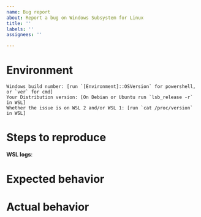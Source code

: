 ```yaml
---
name: Bug report
about: Report a bug on Windows Subsystem for Linux
title: ''
labels: ''
assignees: ''

---
```

<!--
🚨🚨🚨🚨🚨🚨🚨🚨🚨🚨

I ACKNOWLEDGE THE FOLLOWING BEFORE PROCEEDING:
1. If I delete this entire template and go my own path, the core team may close my issue without further explanation or engagement.
2. If I list multiple bugs/concerns in this one issue, the core team may close my issue without further explanation or engagement.
3. If I write an issue that has many duplicates, the core team may close my issue without further explanation or engagement (and without necessarily spending time to find the exact duplicate ID number).
4. If I leave the title incomplete when filing the issue, the core team may close my issue without further explanation or engagement.
5. If I file something completely blank in the body, the core team may close my issue without further explanation or engagement.
6. If I file an issue without collecting logs, the WSL team can close my issue without further explanation or engagement. 

All good? Then proceed!
-->

<!--
This bug tracker is monitored by Windows Subsystem for Linux development team and other technical folks.

Important: When reporting BSODs or security issues, DO NOT attach memory dumps, logs, or traces to Github issues.
Instead, send dumps/traces to secure@microsoft.com, referencing this GitHub issue. Ideally, please configure your machine to capture minidumps, repro the issue, and send the minidump from "C:\Windows\minidump\".
You can find instructions to do that here: https://support.microsoft.com/en-us/help/315263/how-to-read-the-small-memory-dump-file-that-is-created-by-windows-if-a

If this is a console issue (a problem with layout, rendering, colors, etc.), please post the issue to the Terminal tracker: https://github.com/microsoft/terminal/issues
For documentation improvements, please post to the documentation tracker: https://github.com/MicrosoftDocs/WSL/issues
For any other questions on contributing please see our contribution guidelines: https://github.com/Microsoft/WSL/blob/master/CONTRIBUTING.md

Please fill out the items below.
-->

# Environment

```none
Windows build number: [run `[Environment]::OSVersion` for powershell, or `ver` for cmd]
Your Distribution version: [On Debian or Ubuntu run `lsb_release -r` in WSL]
Whether the issue is on WSL 2 and/or WSL 1: [run `cat /proc/version` in WSL]
```

# Steps to reproduce

<!--  What you're doing and what's happening. Copy&paste the full set of specific command-line steps necessary to reproduce the behavior, and their output. Include screenshots if that helps demonstrate the problem. -->

<!-- 
If you'd like to provide logs you can provide an `strace(1)`  log of the failing command (if `some_command` is failing, then run `strace -o some_command.strace -f some_command some_args`, and link the contents of `some_command.strace` in a gist. 
More info on `strace` can be found here: https://www.man7.org/linux/man-pages/man1/strace.1.html
You can use Github gists to share the output: https://gist.github.com/
-->

<!--
Collect WSL logs by following these instructions: https://github.com/Microsoft/WSL/blob/master/CONTRIBUTING.md#8-detailed-logs  
-->
**WSL logs**: 

#  Expected behavior

<!-- A description of what you're expecting, possibly containing screenshots or reference material. -->

# Actual behavior

<!-- What's actually happening? -->



